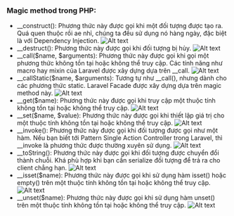 ### Magic method trong PHP:
- __construct(): Phương thức này được gọi khi một đối tượng được tạo ra. Quá quen thuộc rồi ae nhỉ, chúng ta đều sử dụng nó hàng ngày, đặc biệt là với Dependency Injection.
![Alt text](../images/MagicMethod/__construct.jpg)
- __destruct(): Phương thức này được gọi khi đối tượng bị hủy.
![Alt text](../images/MagicMethod/__destruct.jpg)
- __call($name, $arguments): Phương thức này được gọi khi gọi một phương thức không tồn tại hoặc không thể truy cập. Các tính năng như macro hay mixin của Laravel được xây dựng dựa trên __call.
![Alt text](../images/MagicMethod/__call.jpg)
- __callStatic($name, $arguments): Tương tự như __call(), nhưng dành cho các phương thức static. Laravel Facade được xây dựng dựa trên magic method này.
![Alt text](../images/MagicMethod/__callStatic.jpg)
- __get($name): Phương thức này được gọi khi truy cập một thuộc tính không tồn tại hoặc không thể truy cập.
![Alt text](../images/MagicMethod/__get.jpg)
- __set($name, $value): Phương thức này được gọi khi thiết lập giá trị cho một thuộc tính không tồn tại hoặc không thể truy cập.
![Alt text](../images/MagicMethod/__set.jpg)
- __invoke(): Phương thức này được gọi khi đối tượng được gọi như một hàm. Nếu bạn biết tới Pattern Single Action Controller trong Laravel, thì __invoke là phương thức được thường xuyên sử dụng.
![Alt text](../images/MagicMethod/__invoke.jpg)
- __toString(): Phương thức này được gọi khi đối tượng được chuyển đổi thành chuỗi. Khá phù hợp khi bạn cần serialize đối tượng để trả ra cho client chẳng hạn.
![Alt text](../images/MagicMethod/__toString.jpg)
- __isset($name): Phương thức này được gọi khi sử dụng hàm isset() hoặc empty() trên một thuộc tính không tồn tại hoặc không thể truy cập.
![Alt text](../images/MagicMethod/__isset.jpg)
- __unset($name): Phương thức này được gọi khi sử dụng hàm unset() trên một thuộc tính không tồn tại hoặc không thể truy cập.
![Alt text](../images/MagicMethod/__unset.jpg)